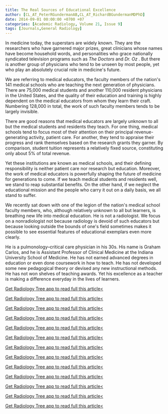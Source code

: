 ```yaml
---
title: The Real Sources of Educational Excellence
author: [CL_AT_PeterRGundermanAB,CL_AT_RichardBGundermanMDPhD]
date: 2014-09-01 00:00:00 +0700 +07
categories: [Academic Radiology, Volume 21, Issue 9]
tags: [Journals,General Radiology]
---
```

In medicine today, the superstars are widely known. They are the researchers who have garnered major prizes, great clinicians whose names have become household words, and personalities who grace nationally syndicated television programs such as _The Doctors_ and _Dr. Oz_ . But there is another group of physicians who tend to be unseen by most people, yet who play an absolutely crucial role in medicine's future.

We are referring to medical educators, the faculty members of the nation's 141 medical schools who are teaching the next generation of physicians. There are 75,000 medical students and another 110,000 resident physicians in the United States, and the quality of their education and training is highly dependent on the medical educators from whom they learn their craft. Numbering 128,000 in total, the work of such faculty members tends to be largely invisible.

There are good reasons that medical educators are largely unknown to all but the medical students and residents they teach. For one thing, medical schools tend to focus most of their attention on their principal revenue-generating activity, patient care. For another, they tend to appraise their progress and rank themselves based on the research grants they garner. By comparison, student tuition represents a relatively fixed source, constituting only about 5% of total revenue.

Yet these institutions are known as medical schools, and their defining responsibility is neither patient care nor research but education. Moreover, the work of medical educators is powerfully shaping the future of medicine for generations to come. If we teach medical students and residents well, we stand to reap substantial benefits. On the other hand, if we neglect the educational mission and the people who carry it out on a daily basis, we all stand to suffer.

We recently sat down with one of the legion of the nation's medical school faculty members, who, although relatively unknown to all but learners, is breathing new life into medical education. He is not a radiologist. We focus on a nonradiologist not because radiology is devoid of such educators but because looking outside the bounds of one's field sometimes makes it possible to see essential features of educational exemplars even more clearly.

He is a pulmonology–critical care physician in his 30s. His name is Graham Carlos, and he is Assistant Professor of Clinical Medicine at the Indiana University School of Medicine. He has not earned advanced degrees in education or even done coursework in how to teach. He has not developed some new pedagogical theory or devised any new instructional methods. He has not won shelves of teaching awards. Yet his excellence as a teacher is making a difference everyday in the lives of learners.

[Get Radiology Tree app to read full this article<](https://clinicalpub.com/app)

[Get Radiology Tree app to read full this article<](https://clinicalpub.com/app)

[Get Radiology Tree app to read full this article<](https://clinicalpub.com/app)

[Get Radiology Tree app to read full this article<](https://clinicalpub.com/app)

[Get Radiology Tree app to read full this article<](https://clinicalpub.com/app)

[Get Radiology Tree app to read full this article<](https://clinicalpub.com/app)

[Get Radiology Tree app to read full this article<](https://clinicalpub.com/app)

[Get Radiology Tree app to read full this article<](https://clinicalpub.com/app)

[Get Radiology Tree app to read full this article<](https://clinicalpub.com/app)

[Get Radiology Tree app to read full this article<](https://clinicalpub.com/app)

[Get Radiology Tree app to read full this article<](https://clinicalpub.com/app)

[Get Radiology Tree app to read full this article<](https://clinicalpub.com/app)

[Get Radiology Tree app to read full this article<](https://clinicalpub.com/app)